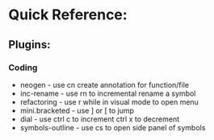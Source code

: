 # Quick Reference:

## Plugins:
### Coding
- neogen - use <space>cn create annotation for function/file
- inc-rename - use <space>rn to incremental rename a symbol
- refactoring - use <space>r while in visual mode to open menu
- mini.bracketed - use ] or [ to jump
- dial - use ctrl c to increment ctrl x to decrement
- symbols-outline - use <space>cs to open side panel of symbols
